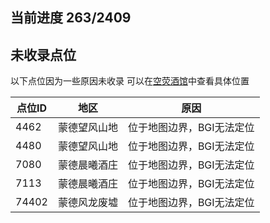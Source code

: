 ## 当前进度 263/2409

## 未收录点位
以下点位因为一些原因未收录
可以在[空荧酒馆](https://v3.yuanshen.site/)中查看具体位置

|点位ID|地区|原因|
| --- | --- | --- |
|4462|蒙德望风山地|位于地图边界，BGI无法定位|
|4480|蒙德望风山地|位于地图边界，BGI无法定位|
|7080|蒙德晨曦酒庄|位于地图边界，BGI无法定位|
|7113|蒙德晨曦酒庄|位于地图边界，BGI无法定位|
|74402|蒙德风龙废墟|位于地图边界，BGI无法定位|
